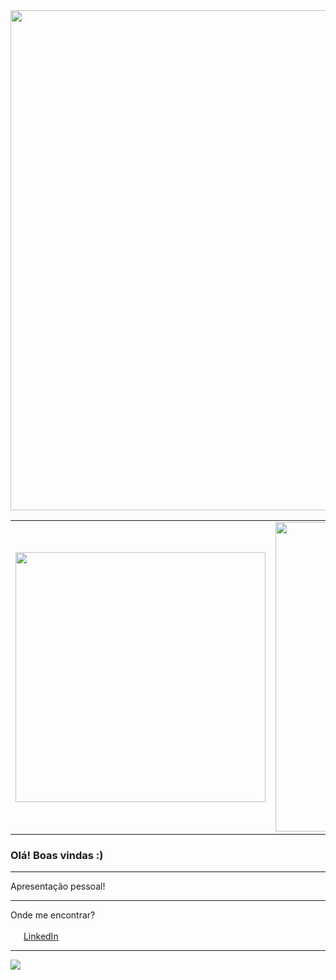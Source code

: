 <center>
    <tr>
        <td><img width="800px" align="center" src="https://user-images.githubusercontent.com/92948655/164938513-4197e478-d9a2-4b82-a4da-fbb3dd1e7938.png" /></td>
    </tr>  
</center> 

<center>
  <table>
    <tr>
        <td><img width="400px" align="center" src="https://github-readme-stats.vercel.app/api/top-langs/?username=wanessamendonca&layout=compact&theme=cobalt" /></td>
        <td><img width="495px" align="center" src="https://github-readme-stats.vercel.app/api?username=wanessamendonca&hide=contribs,prs&show_icons=true&theme=cobalt"/></td>
    </tr>   
  </table>
</center> 

### Olá! Boas vindas :) 

---

Apresentação pessoal! 

---

Onde me encontrar?

<img src="https://user-images.githubusercontent.com/92948655/164942760-0f507b9f-a3e3-4a23-a268-27f5460fadd7.png" width="17"></img></a> [LinkedIn](https://www.linkedin.com/in/wm852/) 

---

![](https://komarev.com/ghpvc/?username=wanessamendonca&color=blue&style=flat)
